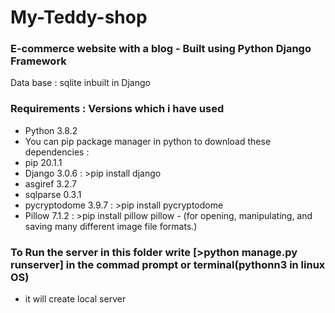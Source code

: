 # My-Teddy-shop
### E-commerce website with a blog -  Built using Python Django Framework 
Data base : sqlite inbuilt in Django

### Requirements : Versions which i have used 
* Python 3.8.2
* You can pip package manager in python to download these dependencies :
* pip  20.1.1
* Django 3.0.6          : >pip install django
* asgiref 3.2.7
* sqlparse 0.3.1
* pycryptodome 3.9.7    : >pip install pycryptodome
* Pillow 7.1.2          : >pip install pillow
pillow - (for opening, manipulating, and saving many different image file formats.)

### To Run the server in this folder write [>python manage.py runserver] in the commad prompt or terminal(pythonn3 in linux OS)
* it will create local server
